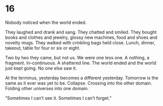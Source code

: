 # 16

Nobody noticed when the world ended.

They laughed and drank and sang. They chatted and smiled. They bought books and clothes and jewelry, glossy new machines, food and shoes and novelty mugs. They walked with crinkling bags held close. Lunch, dinner, takeout, table for four or six or eight.

Two by two they came, but not us. We were one less one. A nothing, a fragment. In-continuous. A shattered line. The world ended and the world just kept going. No one else saw it.

At the terminus, yesterday becomes a different yesterday. Tomorrow is the same as it ever was yet to be. Collapse. Crossing into the other domain. Folding other universes into one domain.

“Sometimes I can’t see it. Sometimes I can’t forget.”